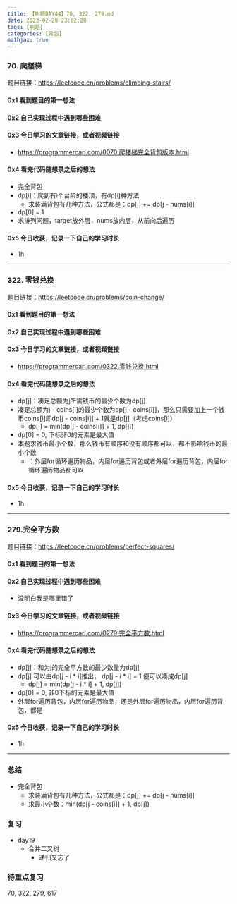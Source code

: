 ```yaml
---
title: 【刷题DAY44】70, 322, 279.md
date: 2023-02-28 23:02:28
tags: [刷题] 
categories: [背包]
mathjax: true 
---
```


### 70. 爬楼梯
题目链接：https://leetcode.cn/problems/climbing-stairs/

#### 0x1 看到题目的第一想法   

#### 0x2 自己实现过程中遇到哪些困难  

#### 0x3 今日学习的文章链接，或者视频链接
- https://programmercarl.com/0070.爬楼梯完全背包版本.html

#### 0x4 看完代码随想录之后的想法
- 完全背包
- dp[i]：爬到有i个台阶的楼顶，有dp[i]种方法
    - 求装满背包有几种方法，公式都是：dp[j] += dp[j - nums[i]]
- dp[0] = 1 
- 求排列问题，target放外层，nums放内层，从前向后遍历


#### 0x5 今日收获，记录一下自己的学习时长
- 1h

---

### 322. 零钱兑换  
题目链接：https://leetcode.cn/problems/coin-change/

#### 0x1 看到题目的第一想法   

#### 0x2 自己实现过程中遇到哪些困难  

#### 0x3 今日学习的文章链接，或者视频链接
- https://programmercarl.com/0322.零钱兑换.html

#### 0x4 看完代码随想录之后的想法
- dp[j]：凑足总额为j所需钱币的最少个数为dp[j]
- 凑足总额为j - coins[i]的最少个数为dp[j - coins[i]]，那么只需要加上一个钱币coins[i]即dp[j - coins[i]] + 1就是dp[j]（考虑coins[i]）
    - dp[j] = min(dp[j - coins[i]] + 1, dp[j])
- dp[0] = 0, 下标非0的元素是最大值
- 本题求钱币最小个数，那么钱币有顺序和没有顺序都可以，都不影响钱币的最小个数
    - ：外层for循环遍历物品，内层for遍历背包或者外层for遍历背包，内层for循环遍历物品都可以


#### 0x5 今日收获，记录一下自己的学习时长
- 1h

---

### 279.完全平方数 
题目链接：https://leetcode.cn/problems/perfect-squares/

#### 0x1 看到题目的第一想法   

#### 0x2 自己实现过程中遇到哪些困难  
- 没明白我是哪里错了

#### 0x3 今日学习的文章链接，或者视频链接
- https://programmercarl.com/0279.完全平方数.html

#### 0x4 看完代码随想录之后的想法
- dp[j]：和为j的完全平方数的最少数量为dp[j]
- dp[j] 可以由dp[j - i * i]推出， dp[j - i * i] + 1 便可以凑成dp[j]
    - dp[j] = min(dp[j - i * i] + 1, dp[j])
- dp[0] = 0, 非0下标的元素是最大值
- 外层for遍历背包，内层for遍历物品，还是外层for遍历物品，内层for遍历背包，都是

#### 0x5 今日收获，记录一下自己的学习时长
- 1h

---

### 总结   
- 完全背包
    - 求装满背包有几种方法，公式都是：dp[j] += dp[j - nums[i]]
    - 求最小个数：min(dp[j - coins[i]] + 1, dp[j])

### 复习
- day19
    - 合并二叉树
        - 递归又忘了       

### 待重点复习   
70, 322, 279, 617